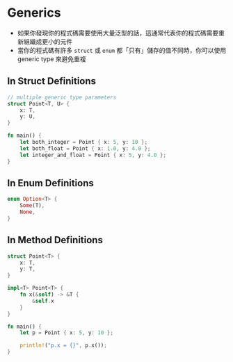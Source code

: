 # Generics

- 如果你發現你的程式碼需要使用大量泛型的話，這通常代表你的程式碼需要重新組織成更小的元件
- 當你的程式碼有許多 `struct` 或 `enum` 都「只有」儲存的值不同時，你可以使用 generic type 來避免重複

## In Struct Definitions

```rust
// multiple generic type parameters
struct Point<T, U> {
    x: T,
    y: U,
}

fn main() {
    let both_integer = Point { x: 5, y: 10 };
    let both_float = Point { x: 1.0, y: 4.0 };
    let integer_and_float = Point { x: 5, y: 4.0 };
}
```

## In Enum Definitions

```rust
enum Option<T> {
    Some(T),
    None,
}
```

## In Method Definitions

```rust
struct Point<T> {
    x: T,
    y: T,
}

impl<T> Point<T> {
    fn x(&self) -> &T {
        &self.x
    }
}

fn main() {
    let p = Point { x: 5, y: 10 };

    println!("p.x = {}", p.x());
}
```